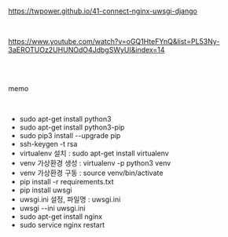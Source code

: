 <br>

https://twpower.github.io/41-connect-nginx-uwsgi-django

<br>

https://www.youtube.com/watch?v=oGQ1HteFYnQ&list=PL53Ny-3aEROTUOz2UHUNOdO4JdbgSWyUI&index=14


<br>




<br>

memo

<br>

- sudo apt-get install python3
- sudo apt-get install python3-pip
- sudo pip3 install --upgrade pip
- ssh-keygen -t rsa
- virtualenv 설치 : sudo apt-get install virtualenv
- venv 가상환경 생성 : virtualenv -p python3 venv
- venv 가상환경 구동 : source venv/bin/activate
- pip install -r requirements.txt
- pip install uwsgi
- uwsgi.ini 설정, 파일명 : uwsgi.ini
- uwsgi --ini uwsgi.ini
- sudo apt-get install nginx
- sudo service nginx restart
